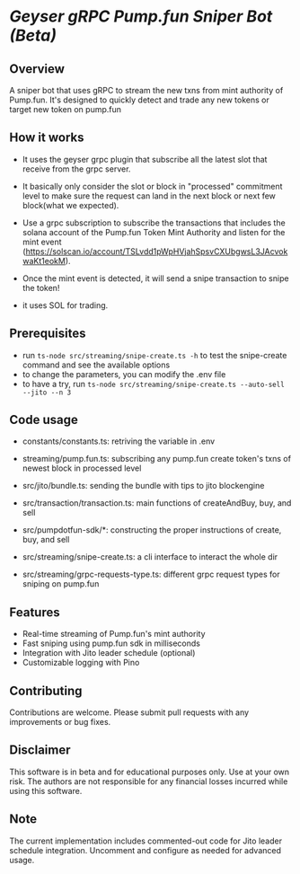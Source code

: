 # *Geyser gRPC Pump.fun Sniper Bot (Beta)*

## Overview

A sniper bot that uses gRPC to stream the new txns from mint authority of Pump.fun. It's designed to quickly detect and trade any new tokens or target new token on pump.fun

## How it works

- It uses the geyser grpc plugin that subscribe all the latest slot that receive from the grpc server.
- It basically only consider the slot or block in "processed" commitment level to make sure the request can land in the next block or next few block(what we expected).

- Use a grpc subscription to subscribe the transactions that includes the solana account of the Pump.fun Token Mint Authority and listen for the mint event (https://solscan.io/account/TSLvdd1pWpHVjahSpsvCXUbgwsL3JAcvokwaKt1eokM).
- Once the mint event is detected, it will send a snipe transaction to snipe the token!
- it uses SOL for trading.

## Prerequisites

- run `ts-node src/streaming/snipe-create.ts -h` to test the snipe-create command and see the available options
- to change the parameters, you can modify the .env file
- to have a try, run ```ts-node src/streaming/snipe-create.ts --auto-sell --jito --n 3```

## Code usage

- constants/constants.ts: retriving the variable in .env

- streaming/pump.fun.ts: subscribing any pump.fun create token's txns of newest block in processed level

- src/jito/bundle.ts: sending the bundle with tips to jito blockengine

- src/transaction/transaction.ts: main functions of createAndBuy, buy, and sell

- src/pumpdotfun-sdk/*: constructing the proper instructions of create, buy, and sell

- src/streaming/snipe-create.ts: a cli interface to interact the whole dir

- src/streaming/grpc-requests-type.ts: different grpc request types for sniping on pump.fun

## Features

- Real-time streaming of Pump.fun's mint authority
- Fast sniping using pump.fun sdk in milliseconds
- Integration with Jito leader schedule (optional)
- Customizable logging with Pino

## Contributing

Contributions are welcome. Please submit pull requests with any improvements or bug fixes.

## Disclaimer

This software is in beta and for educational purposes only. Use at your own risk. The authors are not responsible for any financial losses incurred while using this software.

## Note

The current implementation includes commented-out code for Jito leader schedule integration. Uncomment and configure as needed for advanced usage.
